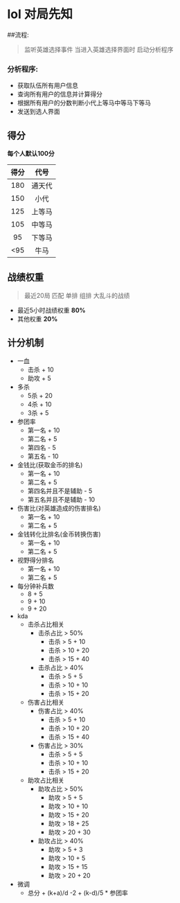 # lol 对局先知

##流程:
> 监听英雄选择事件
> 当进入英雄选择界面时 启动分析程序
### 分析程序:
- 获取队伍所有用户信息
- 查询所有用户的信息并计算得分
- 根据所有用户的分数判断小代上等马中等马下等马
- 发送到选人界面
## 得分
**每个人默认100分**


|  得分   | 代号  |
|:---:|:---:|
|  180  | 通天代 |
|  150  | 小代  |
|  125  | 上等马 |
|  105  | 中等马 |
|  95   | 下等马 |
|  <95  | 牛马  |

## 战绩权重
> 最近20局 匹配 单排 组排 大乱斗的战绩 

- 最近5小时战绩权重 **80%**
- 其他权重 **20%**


 ## 计分机制
- 一血
  - 击杀 + 10
  - 助攻 + 5
- 多杀
  - 5杀 + 20
  - 4杀 + 10
  - 3杀 + 5
- 参团率
  - 第一名 + 10
  - 第二名 + 5
  - 第四名 - 5
  - 第五名 - 10
- 金钱比(获取金币的排名)
  - 第一名 + 10
  - 第二名 + 5
  - 第四名并且不是辅助 - 5
  - 第五名并且不是辅助 - 10
- 伤害比(对英雄造成的伤害排名)
  - 第一名 + 10
  - 第二名 + 5
- 金钱转化比排名(金币转换伤害)
  - 第一名 + 10
  - 第二名 + 5
- 视野得分排名
  - 第一名 + 10
  - 第二名 + 5     
- 每分钟补兵数
  - 8 + 5
  - 9 + 10
  - 9 + 20
- kda
  - 击杀占比相关
    - 击杀占比 > 50%
      - 击杀 > 5 + 10
      - 击杀 > 10 + 20
      - 击杀 > 15 + 40
    - 击杀占比 > 40%
      - 击杀 > 5 + 5
      - 击杀 > 10 + 10
      - 击杀 > 15 + 20
  - 伤害占比相关
    - 伤害占比 > 40%
      - 击杀 > 5 + 10
      - 击杀 > 10 + 20
      - 击杀 > 15 + 40
    - 伤害占比 > 30%
      - 击杀 > 5 + 5
      - 击杀 > 10 + 10
      - 击杀 > 15 + 20
  - 助攻占比相关
    - 助攻占比 > 50%
      - 助攻 > 5 + 5
      - 助攻 > 10 + 10
      - 助攻 > 15 + 20
      - 助攻 > 18 + 25
      - 助攻 > 20 + 30
    - 助攻占比 > 40%
      - 助攻 > 5 + 3
      - 助攻 > 10 + 5
      - 助攻 > 15 + 15
      - 助攻 > 20 + 20
- 微调
  - 总分 + (k+a)/d -2 + (k-d)/5 * 参团率




